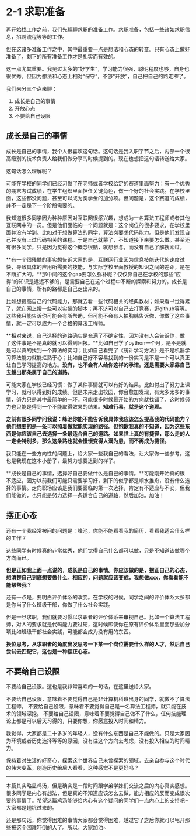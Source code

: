 # 2-1 求职准备

再开始找工作之前，我们先聊聊求职的准备工作。求职准备，包括一些诸如求职信息，招聘流程等等的工作。

但在这诸多准备工作之中，其中最重要一点是想法和心态的转变。只有心态上做好准备了，剩下的所有准备工作才是扎实而有效的。

这一点尤其重要。我见过太多的“好学生”，学习能力很强，聪明程度也够，自身也很优秀。但因为想法和心态上相对“保守”，不够“开放”，自己把自己的路走窄了。

我们来分三个点来聊：
1. 成长是自己的事情
2. 开放心态
3. 不要给自己设限

## 成长是自己的事情

成长是自己的事情，我个人很喜欢这句话。这句话是我入职字节之后，内部一个很高级别的技术负责人给我们做分享的时候提到的。现在也想把这句话转送给大家。

这句话怎么理解呢？

可能在学校的同学们已经习惯了在老师或者学校给定的赛道里面努力：有一个优秀的期末考试成绩，在学生组织里面担任关键角色，做一个好的社会实践。在学校里面，这些都没问题，甚至可以成为奖学金的加分项。但问题是，这个赛道的成绩，并不一定是下一个阶段需要的。

我知道很多同学因为种种原因对互联网很感兴趣，想成为一名算法工程师或者其他互联网中的一员。但是他们面临的一个问题就是：这个岗位的很多要求，在学校里面并没有学到。比如对于想做算法的同学，算法岗要求代码能力。但是他们发现自己并没有上过代码相关的课程。于是自己就蒙了，不知道接下来要怎么做。甚至还有很多同学，只是因为觉得这个概念很酷，就想参与，而没有自己了解搜索过。

**有一个很残酷的事实想告诉大家的是，互联网行业因为信息技能迭代的速度过快，导致具体的应用所需要的技能，与实际学校里面教授的知识之间的差距，是在不断扩大的。**那中间的这个gap要怎么弥补呢？仅仅靠自己在学校的那些“应得”的知识是远远不够的，是需要自己在这个过程中不断的探索和努力的。成长是自己的事情，所有的路都是自己走出来的。

比如想提高自己的代码能力，那就去看一些代码相关的经典教材；如果看书觉得累了，就在网上搜一些可以实操的脚本；再不济可以自己去打竞赛，逛github等等。这些我只能告诉你可能会有所帮助，但可能不会有人拍胸脯告诉你，你做了这些事情，就一定可以成为一个合格的算法工程师。

**相对来说，自己选择的道路确实是充满了不确定性，因为没有人会告诉你，做了这件事是不是真的就可以得到回报。**比如自己学了python一个月，是不是就是可以真的找到一个算法的实习；比如自己看完了《统计学习方法》是不是机器学习算法能力就能烂熟于心；比如自己好不容易找到的一份实习是不是一个可以真正让自己学习提高的地方。**没有，也不会有人给你这样的承诺。还是需要大家靠自己去趟出那条属于自己的道路。**

可能大家在学校已经习惯：做了某件事情就可以有好的结果。比如付出了努力上课学习，就可以得到好的成绩。但是未来走出校园，你会愈加发现，有太多太多的事情，努力只是其中最简单的一环。可能很多时候最开始的方向就找错了，这时候努力也只能是得到一个不能取得效果的结果。**知难行易，就是这个道理。**

**之前有很多同学问我说：峰池你能不能告诉我具体我应该怎么提高我的代码能力？他们想要的是一条可以照着做就能实现的路径。但抱歉我真的不知道，因为这些东西是你应该自己去选择一条最适合自己的道路。如果世上真的有捷径，那么走的人一定会特别多，那么这条路也就会慢慢变得人满为患，而不再成为捷径。**

我只能在一些方向性的问题上，给大家一些我自己的看法，让大家做一些参考。这也是我现在这本小册子，最努力想要达到的样子。

**成长是自己的事情，选择好自己要做什么是自己的事情。**可能刚开始真的很不适应，因为以前我们可能只需要学习好，剩下的似乎都是顺水推舟，没有什么选择的事情。走向职场应该是我们要面临的第一次选择，肯定有不适应与不安，但我们能做的，也只能是努力选择一条适合自己的道路，然后加油。加油！

## 摆正心态

还有一个我经常被问的问题是：峰池，你能不能看看我的简历，看看我适合什么样的工作？

这些同学有时候真的非常优秀，他们觉得自己什么都可以做，只是不知道该做哪个方向而已。

**但是正如我上面一点说的，成长是自己的事情。你应该做的是，摆正自己的心态，想清楚自己到底想要做什么。相应的，问题就应该变成，我想做xxx，你看看能不能帮帮我？**

还有一点是，要明白评价体系的改变。在学校的时候，同学之间的评价体系大多都是你当了什么班级干部，你做了什么社会实践。

但是一旦求职，我们就要习惯以求职者的评价体系来审视自己。比如一个算法工程师，对人的要求就是代码能力要过硬，这时候即使你在原有评价体系里面那些加分项比如班级干部社会实践，可能都会成为没有用的东西。

**换位思考，从求职者的角度出发思考一下某一个岗位需要什么样的人才，然后自己尝试去匹配它，这也是一种摆正心态。**


## 不要给自己设限

不要给自己设限。这也是我非常喜欢的一句话，在这里送给大家。

不要给自己设限，意味着不要觉得自己是非计算机科班出身的同学，就做不了算法工程师。
不要给自己设限，意味着不要觉得自己是一名算法工程师，就只能在技术的领域深挖。
不要给自己设限，意味着不要觉得自己做不了什么，任何技能理论上都是可以后天习得的，只要你想，你愿意投入时间和精力。

我觉得，大家都是二十多岁的年轻人，没有什么东西是自己不能做的。只是大家因为环境或者历史选择等等的原因，没有往这个方向去考虑，没有投入相应的时间精力。

保持着对生活的好奇心，探索这个世界自己未曾探索的领域，去亲自参与这个时代的伟大变革，创造历史给后人看看，这种感觉不是更好吗？

- - - -

本篇其实略显鸡汤，但是确实是一段时间跟学弟学妹们交流之后的内心真实感想。很多同学是内心有想法，但是真的不知道应该怎么去做，能力相应的反而变成很次要的事情了。希望这篇鸡汤能够给内心有这个疑问的同学们一点内心上的支持吧~大家都是趟坑过来的。

还是那句话，你觉得困难的事情大家都会觉得困难，越过它了之后你就可以甩开那些被这个困难吓倒的人了。所以，大家加油~